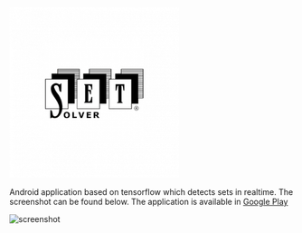 <img src="app/src/main/res/mipmap-xxxhdpi/ic_launcher_foreground.png" alt="setgame solver logo" style="height: 300px;"/>

Android application based on tensorflow which detects sets in realtime. The screenshot can be found below.
The application is available in [Google Play](https://play.google.com/store/apps/details?id=com.github.aodinokov.setgamesolver&hl=en-US)

<img src="https://play-lh.googleusercontent.com/mmAMJXI949gLqRvV_sfMImXLPQZADWvG7FOCr-3_pN-BPsVCVFVbAseDdDHVfIkdmQ=w1052-h592-rw" alt="screenshot">
